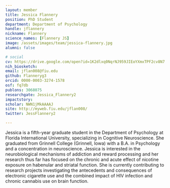 ```yaml
---
layout: member
title: Jessica Flannery
position: PhD Student
department: Department of Psychology
handle: jflannery
nickname: Flannery
science_names: [Flannery JS]
image: /assets/images/team/jessica-flannery.jpg
alumni: false

# social
cv: https://drive.google.com/open?id=1K2dlxq0NqrNJ959JIEoYXmxTPF2cv8N7
nih_biosketch:
email: jflan008@fiu.edu
github: Flanneryg3
orcid: 0000-0003-3274-1578
osf: fq7db
publons: 3068075
researchgate: Jessica_Flannery2
impactstory:
scholar: NWN1jMkAAAAJ
site: http://myweb.fiu.edu/jflan008/
twitter: JessFlannery2

---
```


Jessica is a fifth-year graduate student in the Department of Psychology at Florida International University, specializing in Cognitive Neuroscience. She graduated from Grinnell College (Grinnell, Iowa) with a B.A. in Psychology and a concentration in neuroscience. Jessica is interested in the neurobiological mechanisms of addiction and reward processing and her research thus far has focused on the chronic and acute effect of nicotine exposure on habenular and striatal function. She is currently contributing to research projects investigating the antecedents and consequences of electronic cigarette use and the combined impact of HIV infection and chronic cannabis use on brain function.
